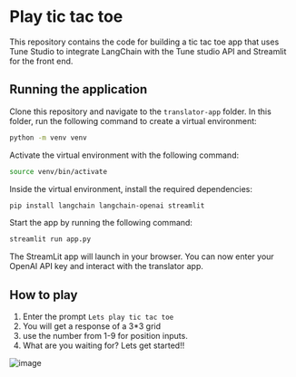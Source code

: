 # Play tic tac toe

This repository contains the code for building a tic tac toe app that uses Tune Studio to integrate LangChain with the Tune studio API and Streamlit for the front end. 

## Running the application

Clone this repository and navigate to the `translator-app` folder. In this folder, run the following command to create a virtual environment: 

```sh
python -m venv venv
```

Activate the virtual environment with the following command: 

```sh
source venv/bin/activate
```

Inside the virtual environment, install the required dependencies: 

```sh
pip install langchain langchain-openai streamlit
```

Start the app by running the following command: 

```sh
streamlit run app.py
```

The StreamLit app will launch in your browser. You can now enter your OpenAI API key and interact with the translator app. 


## How to play

1. Enter the prompt `Lets play tic tac toe`
2. You will get a response of a 3*3 grid
3. use the number from 1-9 for position inputs.
4. What are you waiting for? Lets get started!!

![image](https://github.com/user-attachments/assets/86b94be9-2cdc-4d0b-b4d0-aab9ff124435)

